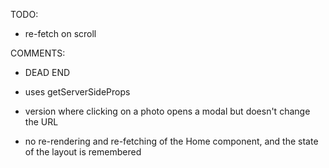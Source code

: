 TODO:

- re-fetch on scroll

COMMENTS:

- DEAD END

- uses getServerSideProps

- version where clicking on a photo opens a modal but doesn't change the URL

- no re-rendering and re-fetching of the Home component, and the state of the layout is remembered
